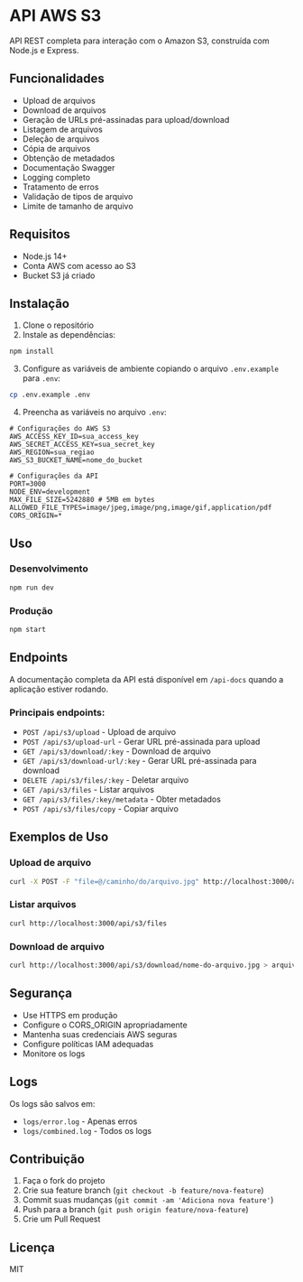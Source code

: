 # API AWS S3

API REST completa para interação com o Amazon S3, construída com Node.js e Express.

## Funcionalidades

- Upload de arquivos
- Download de arquivos
- Geração de URLs pré-assinadas para upload/download
- Listagem de arquivos
- Deleção de arquivos
- Cópia de arquivos
- Obtenção de metadados
- Documentação Swagger
- Logging completo
- Tratamento de erros
- Validação de tipos de arquivo
- Limite de tamanho de arquivo

## Requisitos

- Node.js 14+
- Conta AWS com acesso ao S3
- Bucket S3 já criado

## Instalação

1. Clone o repositório
2. Instale as dependências:
```bash
npm install
```

3. Configure as variáveis de ambiente copiando o arquivo `.env.example` para `.env`:
```bash
cp .env.example .env
```

4. Preencha as variáveis no arquivo `.env`:
```env
# Configurações do AWS S3
AWS_ACCESS_KEY_ID=sua_access_key
AWS_SECRET_ACCESS_KEY=sua_secret_key
AWS_REGION=sua_regiao
AWS_S3_BUCKET_NAME=nome_do_bucket

# Configurações da API
PORT=3000
NODE_ENV=development
MAX_FILE_SIZE=5242880 # 5MB em bytes
ALLOWED_FILE_TYPES=image/jpeg,image/png,image/gif,application/pdf
CORS_ORIGIN=*
```

## Uso

### Desenvolvimento

```bash
npm run dev
```

### Produção

```bash
npm start
```

## Endpoints

A documentação completa da API está disponível em `/api-docs` quando a aplicação estiver rodando.

### Principais endpoints:

- `POST /api/s3/upload` - Upload de arquivo
- `POST /api/s3/upload-url` - Gerar URL pré-assinada para upload
- `GET /api/s3/download/:key` - Download de arquivo
- `GET /api/s3/download-url/:key` - Gerar URL pré-assinada para download
- `DELETE /api/s3/files/:key` - Deletar arquivo
- `GET /api/s3/files` - Listar arquivos
- `GET /api/s3/files/:key/metadata` - Obter metadados
- `POST /api/s3/files/copy` - Copiar arquivo

## Exemplos de Uso

### Upload de arquivo

```bash
curl -X POST -F "file=@/caminho/do/arquivo.jpg" http://localhost:3000/api/s3/upload
```

### Listar arquivos

```bash
curl http://localhost:3000/api/s3/files
```

### Download de arquivo

```bash
curl http://localhost:3000/api/s3/download/nome-do-arquivo.jpg > arquivo.jpg
```

## Segurança

- Use HTTPS em produção
- Configure o CORS_ORIGIN apropriadamente
- Mantenha suas credenciais AWS seguras
- Configure políticas IAM adequadas
- Monitore os logs

## Logs

Os logs são salvos em:

- `logs/error.log` - Apenas erros
- `logs/combined.log` - Todos os logs

## Contribuição

1. Faça o fork do projeto
2. Crie sua feature branch (`git checkout -b feature/nova-feature`)
3. Commit suas mudanças (`git commit -am 'Adiciona nova feature'`)
4. Push para a branch (`git push origin feature/nova-feature`)
5. Crie um Pull Request

## Licença

MIT 